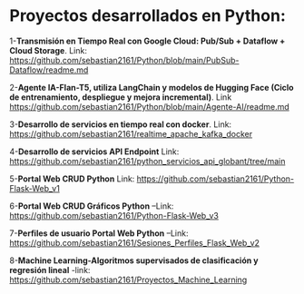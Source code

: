 # Proyectos desarrollados en Python:
1-**Transmisión en Tiempo Real con Google Cloud: Pub/Sub + Dataflow + Cloud Storage**. Link: https://github.com/sebastian2161/Python/blob/main/PubSub-Dataflow/readme.md

2-**Agente IA-Flan-T5, utiliza LangChain y modelos de Hugging Face (Ciclo de entrenamiento, despliegue y mejora incremental)**. Link https://github.com/sebastian2161/Python/blob/main/Agente-AI/readme.md

3-**Desarrollo de servicios en tiempo real con docker**. Link: https://github.com/sebastian2161/realtime_apache_kafka_docker

4-**Desarrollo de servicios API Endpoint** Link: https://github.com/sebastian2161/python_servicios_api_globant/tree/main

5-**Portal Web CRUD Python** Link: https://github.com/sebastian2161/Python-Flask-Web_v1

6-**Portal Web CRUD Gráficos Python** –Link: https://github.com/sebastian2161/Python-Flask-Web_v3

7-**Perfiles de usuario Portal Web Python** –Link: https://github.com/sebastian2161/Sesiones_Perfiles_Flask_Web_v2

8-**Machine Learning-Algoritmos supervisados de clasificación y regresión lineal** -link: https://github.com/sebastian2161/Proyectos_Machine_Learning
